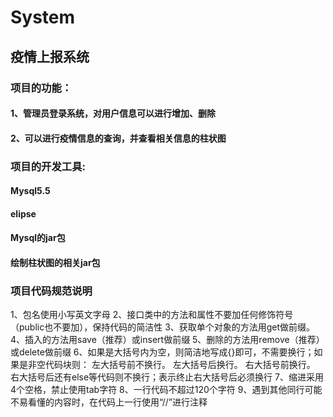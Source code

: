  # System<br>
 ## 疫情上报系统<br>
 ### 项目的功能：<br>
 #### 1、管理员登录系统，对用户信息可以进行增加、删除<br>
 #### 2、可以进行疫情信息的查询，并查看相关信息的柱状图<br>
 ### 项目的开发工具:<br>
 #### Mysql5.5<br>
 #### elipse<br>
 #### Mysql的jar包<br>
 #### 绘制柱状图的相关jar包<br>
### 项目代码规范说明
1、包名使用小写英文字母
2、接口类中的方法和属性不要加任何修饰符号（public也不要加），保持代码的简洁性
3、获取单个对象的方法用get做前缀。
4、插入的方法用save（推荐）或insert做前缀
5、删除的方法用remove（推荐）或delete做前缀
6、如果是大括号内为空，则简洁地写成{}即可，不需要换行；如果是非空代码块则：
左大括号前不换行。
左大括号后换行。
右大括号前换行。
右大括号后还有else等代码则不换行；表示终止右大括号后必须换行
7、缩进采用4个空格，禁止使用tab字符
8、一行代码不超过120个字符
9、遇到其他同行可能不易看懂的内容时，在代码上一行使用“//”进行注释
